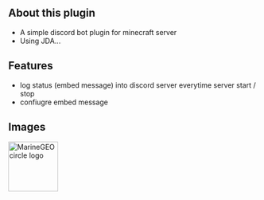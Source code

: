 ## About this plugin
- A simple discord bot plugin for minecraft server
- Using JDA...

## Features
- log status (embed message) into discord server everytime server start / stop
- confiugre embed message

## Images
<img src="/imgs/example.png" alt="MarineGEO circle logo" style="height: 100px; width:100px;"/>
